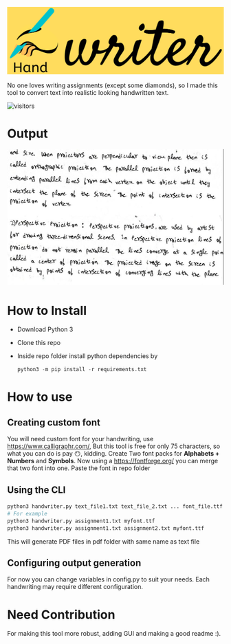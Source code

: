![](/images/logo.png)

No one loves writing assignments (except some diamonds), so I made this tool to convert text into realistic looking handwritten text.

![visitors](https://visitor-badge.glitch.me/badge?page_id=handwriter_hsakaa)

# Output

![sample](/images/sample.jpeg)

# How to Install

- Download Python 3

- Clone this repo

- Inside repo folder install python dependencies by 

  ``` python
  python3 -m pip install -r requirements.txt
  ```

# How to use

## Creating custom font

You will need custom font for your handwriting, use https://www.calligraphr.com/, But this tool is free for only 75 characters, so what you can do is pay 😶, kidding. 
Create Two font packs for **Alphabets + Numbers** and **Symbols**. 
Now using a https://fontforge.org/ you can merge that two font into one.
Paste the font in repo folder

## Using the CLI

``` python 
python3 handwriter.py text_file1.txt text_file_2.txt ... font_file.ttf
# For example
python3 handwriter.py assignment1.txt myfont.ttf
python3 handwriter.py assignment1.txt assignment2.txt myfont.ttf
```

This will generate PDF files in pdf folder with same name as text file

## Configuring output generation

For now you can change variables in config.py to suit your needs. Each handwriting may require different configuration.

# Need Contribution 

For making this tool more robust, adding GUI and making a good readme :).